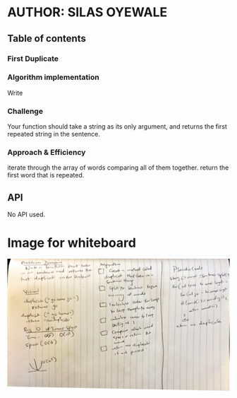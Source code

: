 # AUTHOR: SILAS OYEWALE
## Table of contents
### First Duplicate

### Algorithm implementation
<!-- Short summary or background information -->
Write

### Challenge
<!-- Description of the challenge -->
Your function should take a string as its only argument, and returns the first repeated string in the sentence.

### Approach & Efficiency
<!-- What approach did you take? Why? What is the Big O space/time for this approach? -->
iterate through the array of words comparing all of them together. return the first word that is repeated. 
## API
<!-- Description of each method publicly available to your Linked List -->
No API used.


# Image for whiteboard
![](https://github.com/silasoyewale10/java-datastructure-and-algorithm/blob/master/Data-Structures/src/main/resources/assets/whiteboard-code-challenge-32.jpeg)
